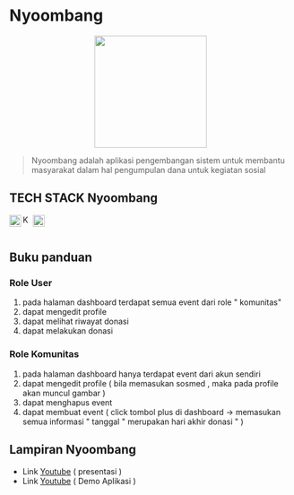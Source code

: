 # Nyoombang

<p align="center">

<img src="https://media.discordapp.net/attachments/642243562888757248/1051509969943539812/logo_awi.png?width=636&height=636" width="200px" />

</p>

> Nyoombang adalah aplikasi pengembangan sistem untuk membantu masyarakat dalam hal pengumpulan dana untuk kegiatan sosial

## TECH STACK Nyoombang

<img align="left" alt="Kotlin" title="Kotlin" width="21px" src="https://cdn.worldvectorlogo.com/logos/kotlin-2.svg" />
<img align="left" alt="Kotlin" title="Kotlin" width="15px" src="https://cdn.worldvectorlogo.com/logos/firebase-2.svg" />
<img align="left" alt="Kotlin" title="Kotlin" width="21px" src="https://avatars.githubusercontent.com/u/17001512?s=280&v=4" />
<br>
<br>

## Buku panduan 

### Role User 

1. pada halaman dashboard terdapat semua event dari role " komunitas"
2. dapat mengedit profile
3. dapat melihat riwayat donasi
4. dapat melakukan donasi

### Role Komunitas

1. pada halaman dashboard hanya terdapat event dari akun sendiri
2. dapat mengedit profile ( bila memasukan sosmed , maka pada profile akan muncul gambar )
3. dapat menghapus event
4. dapat membuat event ( click tombol plus di dashboard -> memasukan semua informasi " tanggal " merupakan hari akhir donasi " )

## Lampiran Nyoombang

- Link [Youtube](https://youtu.be/BeNYKNaOMyI) ( presentasi )
- Link [Youtube](https://youtu.be/OqlYls7aKXc) ( Demo Aplikasi )
